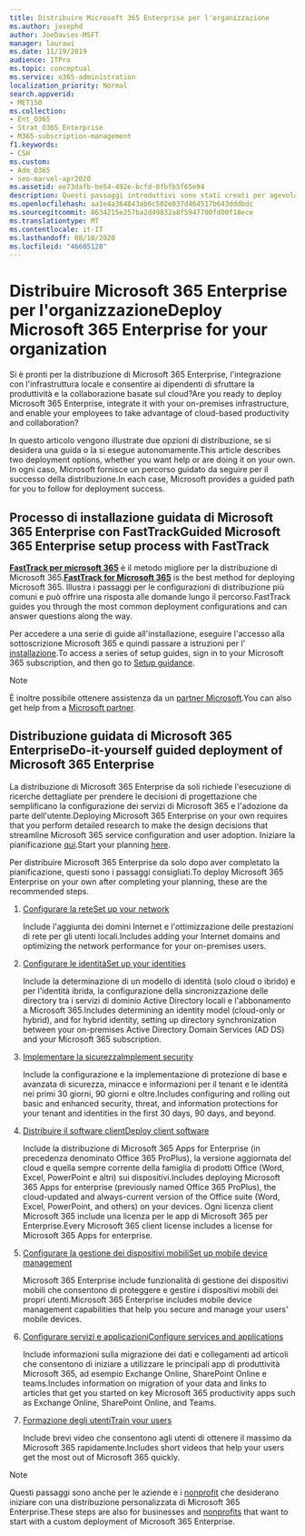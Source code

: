 ```yaml
---
title: Distribuire Microsoft 365 Enterprise per l'organizzazione
ms.author: josephd
author: JoeDavies-MSFT
manager: laurawi
ms.date: 11/19/2019
audience: ITPro
ms.topic: conceptual
ms.service: o365-administration
localization_priority: Normal
search.appverid:
- MET150
ms.collection:
- Ent_O365
- Strat_O365_Enterprise
- M365-subscription-management
f1.keywords:
- CSH
ms.custom:
- Adm_O365
- seo-marvel-apr2020
ms.assetid: ee73dafb-be54-492e-bcfd-0fbfb5f65e94
description: Questi passaggi introduttivi sono stati creati per agevolare la configurazione della rete, creare identità, distribuire le app di Microsoft 365 e migrare i dati.
ms.openlocfilehash: aa1e4a364843ab6c502e037d464517b643dddbdc
ms.sourcegitcommit: 8634215e257ba2d49832a8f5947700fd00f18ece
ms.translationtype: MT
ms.contentlocale: it-IT
ms.lasthandoff: 08/10/2020
ms.locfileid: "46605128"
---
```

# <a name="deploy-microsoft-365-enterprise-for-your-organization"></a><span data-ttu-id="d384b-103">Distribuire Microsoft 365 Enterprise per l'organizzazione</span><span class="sxs-lookup"><span data-stu-id="d384b-103">Deploy Microsoft 365 Enterprise for your organization</span></span>

<span data-ttu-id="d384b-104">Si è pronti per la distribuzione di Microsoft 365 Enterprise, l'integrazione con l'infrastruttura locale e consentire ai dipendenti di sfruttare la produttività e la collaborazione basate sul cloud?</span><span class="sxs-lookup"><span data-stu-id="d384b-104">Are you ready to deploy Microsoft 365 Enterprise, integrate it with your on-premises infrastructure, and enable your employees to take advantage of cloud-based productivity and collaboration?</span></span>

<span data-ttu-id="d384b-105">In questo articolo vengono illustrate due opzioni di distribuzione, se si desidera una guida o la si esegue autonomamente.</span><span class="sxs-lookup"><span data-stu-id="d384b-105">This article describes two deployment options, whether you want help or are doing it on your own.</span></span> <span data-ttu-id="d384b-106">In ogni caso, Microsoft fornisce un percorso guidato da seguire per il successo della distribuzione.</span><span class="sxs-lookup"><span data-stu-id="d384b-106">In each case, Microsoft provides a guided path for you to follow for deployment success.</span></span>

## <a name="guided-microsoft-365-enterprise-setup-process-with-fasttrack"></a><span data-ttu-id="d384b-107">Processo di installazione guidata di Microsoft 365 Enterprise con FastTrack</span><span class="sxs-lookup"><span data-stu-id="d384b-107">Guided Microsoft 365 Enterprise setup process with FastTrack</span></span>

<span data-ttu-id="d384b-108">**[FastTrack per microsoft 365](https://www.microsoft.com/fasttrack/microsoft-365)** è il metodo migliore per la distribuzione di Microsoft 365.</span><span class="sxs-lookup"><span data-stu-id="d384b-108">**[FastTrack for Microsoft 365](https://www.microsoft.com/fasttrack/microsoft-365)** is the best method for deploying Microsoft 365.</span></span> <span data-ttu-id="d384b-109">Illustra i passaggi per le configurazioni di distribuzione più comuni e può offrire una risposta alle domande lungo il percorso.</span><span class="sxs-lookup"><span data-stu-id="d384b-109">FastTrack guides you through the most common deployment configurations and can answer questions along the way.</span></span> 

<span data-ttu-id="d384b-110">Per accedere a una serie di guide all'installazione, eseguire l'accesso alla sottoscrizione Microsoft 365 e quindi passare a istruzioni per l' [installazione](https://aka.ms/o365fasttrack).</span><span class="sxs-lookup"><span data-stu-id="d384b-110">To access a series of setup guides, sign in to your Microsoft 365 subscription, and then go to [Setup guidance](https://aka.ms/o365fasttrack).</span></span>

>[!Note]
><span data-ttu-id="d384b-111">È inoltre possibile ottenere assistenza da un [partner Microsoft](https://www.microsoft.com/solution-providers/home).</span><span class="sxs-lookup"><span data-stu-id="d384b-111">You can also get help from a [Microsoft partner](https://www.microsoft.com/solution-providers/home).</span></span>
>

## <a name="do-it-yourself-guided-deployment-of-microsoft-365-enterprise"></a><span data-ttu-id="d384b-112">Distribuzione guidata di Microsoft 365 Enterprise</span><span class="sxs-lookup"><span data-stu-id="d384b-112">Do-it-yourself guided deployment of Microsoft 365 Enterprise</span></span>

<span data-ttu-id="d384b-113">La distribuzione di Microsoft 365 Enterprise da soli richiede l'esecuzione di ricerche dettagliate per prendere le decisioni di progettazione che semplificano la configurazione dei servizi di Microsoft 365 e l'adozione da parte dell'utente.</span><span class="sxs-lookup"><span data-stu-id="d384b-113">Deploying Microsoft 365 Enterprise on your own requires that you perform detailed research to make the design decisions that streamline Microsoft 365 service configuration and user adoption.</span></span> <span data-ttu-id="d384b-114">Iniziare la pianificazione [qui](get-your-organization-ready-for-office-365.md).</span><span class="sxs-lookup"><span data-stu-id="d384b-114">Start your planning [here](get-your-organization-ready-for-office-365.md).</span></span>

<span data-ttu-id="d384b-115">Per distribuire Microsoft 365 Enterprise da solo dopo aver completato la pianificazione, questi sono i passaggi consigliati.</span><span class="sxs-lookup"><span data-stu-id="d384b-115">To deploy Microsoft 365 Enterprise on your own after completing your planning, these are the recommended steps.</span></span>

1. [<span data-ttu-id="d384b-116">Configurare la rete</span><span class="sxs-lookup"><span data-stu-id="d384b-116">Set up your network</span></span>](set-up-network-for-office-365.md)

   <span data-ttu-id="d384b-117">Include l'aggiunta dei domini Internet e l'ottimizzazione delle prestazioni di rete per gli utenti locali.</span><span class="sxs-lookup"><span data-stu-id="d384b-117">Includes adding your Internet domains and optimizing the network performance for your on-premises users.</span></span>
 
2. [<span data-ttu-id="d384b-118">Configurare le identità</span><span class="sxs-lookup"><span data-stu-id="d384b-118">Set up your identities</span></span>](protect-your-global-administrator-accounts.md)

   <span data-ttu-id="d384b-119">Include la determinazione di un modello di identità (solo cloud o ibrido) e per l'identità ibrida, la configurazione della sincronizzazione delle directory tra i servizi di dominio Active Directory locali e l'abbonamento a Microsoft 365.</span><span class="sxs-lookup"><span data-stu-id="d384b-119">Includes determining an identity model (cloud-only or hybrid), and for hybrid identity, setting up directory synchronization between your on-premises Active Directory Domain Services (AD DS) and your Microsoft 365 subscription.</span></span>

3. [<span data-ttu-id="d384b-120">Implementare la sicurezza</span><span class="sxs-lookup"><span data-stu-id="d384b-120">Implement security</span></span>](https://docs.microsoft.com/office365/securitycompliance/security-roadmap)

   <span data-ttu-id="d384b-121">Include la configurazione e la implementazione di protezione di base e avanzata di sicurezza, minacce e informazioni per il tenant e le identità nei primi 30 giorni, 90 giorni e oltre.</span><span class="sxs-lookup"><span data-stu-id="d384b-121">Includes configuring and rolling out basic and enhanced security, threat, and information protections for your tenant and identities in the first 30 days, 90 days, and beyond.</span></span>
 
4. [<span data-ttu-id="d384b-122">Distribuire il software client</span><span class="sxs-lookup"><span data-stu-id="d384b-122">Deploy client software</span></span>](https://docs.microsoft.com/DeployOffice/deployment-guide-microsoft-365-apps)

   <span data-ttu-id="d384b-123">Include la distribuzione di Microsoft 365 Apps for Enterprise (in precedenza denominato Office 365 ProPlus), la versione aggiornata del cloud e quella sempre corrente della famiglia di prodotti Office (Word, Excel, PowerPoint e altri) sui dispositivi.</span><span class="sxs-lookup"><span data-stu-id="d384b-123">Includes deploying Microsoft 365 Apps for enterprise (previously named Office 365 ProPlus), the cloud-updated and always-current version of the Office suite (Word, Excel, PowerPoint, and others) on your devices.</span></span> <span data-ttu-id="d384b-124">Ogni licenza client Microsoft 365 include una licenza per le app di Microsoft 365 per Enterprise.</span><span class="sxs-lookup"><span data-stu-id="d384b-124">Every Microsoft 365 client license includes a license for Microsoft 365 Apps for enterprise.</span></span>
 
5. [<span data-ttu-id="d384b-125">Configurare la gestione dei dispositivi mobili</span><span class="sxs-lookup"><span data-stu-id="d384b-125">Set up mobile device management</span></span>](https://support.office.com/article/set-up-mobile-device-management-mdm-in-office-365-dd892318-bc44-4eb1-af00-9db5430be3cd)

   <span data-ttu-id="d384b-126">Microsoft 365 Enterprise include funzionalità di gestione dei dispositivi mobili che consentono di proteggere e gestire i dispositivi mobili dei propri utenti.</span><span class="sxs-lookup"><span data-stu-id="d384b-126">Microsoft 365 Enterprise includes mobile device management capabilities that help you secure and manage your users' mobile devices.</span></span>
 
6. [<span data-ttu-id="d384b-127">Configurare servizi e applicazioni</span><span class="sxs-lookup"><span data-stu-id="d384b-127">Configure services and applications</span></span>](configure-services-and-applications.md)

   <span data-ttu-id="d384b-128">Include informazioni sulla migrazione dei dati e collegamenti ad articoli che consentono di iniziare a utilizzare le principali app di produttività Microsoft 365, ad esempio Exchange Online, SharePoint Online e teams.</span><span class="sxs-lookup"><span data-stu-id="d384b-128">Includes information on migration of your data and links to articles that get you started on key Microsoft 365 productivity apps such as Exchange Online, SharePoint Online, and Teams.</span></span>
 
7. [<span data-ttu-id="d384b-129">Formazione degli utenti</span><span class="sxs-lookup"><span data-stu-id="d384b-129">Train your users</span></span>](https://docs.microsoft.com/office365/admin/admin-overview/get-started-with-office-365#training-resources-for-your-users)

   <span data-ttu-id="d384b-130">Include brevi video che consentono agli utenti di ottenere il massimo da Microsoft 365 rapidamente.</span><span class="sxs-lookup"><span data-stu-id="d384b-130">Includes short videos that help your users get the most out of Microsoft 365 quickly.</span></span>
 

>[!Note]
><span data-ttu-id="d384b-131">Questi passaggi sono anche per le aziende e i [nonprofit](https://go.microsoft.com/fwlink/?LinkId=627221) che desiderano iniziare con una distribuzione personalizzata di Microsoft 365 Enterprise.</span><span class="sxs-lookup"><span data-stu-id="d384b-131">These steps are also for businesses and [nonprofits](https://go.microsoft.com/fwlink/?LinkId=627221) that want to start with a custom deployment of Microsoft 365 Enterprise.</span></span> 
>
